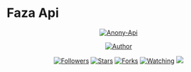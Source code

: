 # Faza Api
<p align="center">
<a href="#"><img title="Anony-Api" src="https://telegra.ph/file/40d0fd5b08db52953d9c8.jpg"></a>
</p>
<p align="center">
<a href="https://github.com/Dark-Knight-Hiruwa"><img title="Author" src="https://telegra.ph/file/40d0fd5b08db52953d9c8.jpg"></a>
</p>
<p align="center">
<a href="https://github.com/xdlyy404/followers"><img title="Followers" src="https://img.shields.io/github/followers/xdlyy404?color=blue&style=flat-square"></a>
<a href="https://github.com/xdlyy404/RESTAPI/stargazers/"><img title="Stars" src="https://img.shields.io/github/stars/xdlyy404/RESTAPI?color=red&style=flat-square"></a>
<a href="https://github.com/xdlyy404/RESTAPI/network/members"><img title="Forks" src="https://img.shields.io/github/forks/xdlyy404/RESTAPI?color=red&style=flat-square"></a>
<a href="https://github.com/xdlyy404/RESTAPI/watchers"><img title="Watching" src="https://img.shields.io/github/watchers/xdlyy404/RESTAPI?label=Watchers&color=blue&style=flat-square"></a>
<a href="https://hits.seeyoufarm.com"><img src="https://hits.seeyoufarm.com/api/count/incr/badge.svg?url=https%3A%2F%2Fgithub.com%2Fxdlyy404%2FRESTAPI&count_bg=%2379C83D&title_bg=%23555555&icon=probot.svg&icon_color=%2300FF6D&title=hits&edge_flat=false"/></a>
</p>
